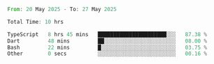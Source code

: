 <!--START_SECTION:waka-->

```rust
From: 20 May 2025 - To: 27 May 2025

Total Time: 10 hrs

TypeScript   8 hrs 45 mins   ██████████████████████░░░   87.38 %
Dart         48 mins         ██░░░░░░░░░░░░░░░░░░░░░░░   08.00 %
Bash         22 mins         █░░░░░░░░░░░░░░░░░░░░░░░░   03.75 %
Other        0 secs          ░░░░░░░░░░░░░░░░░░░░░░░░░   00.16 %
```

<!--END_SECTION:waka-->
